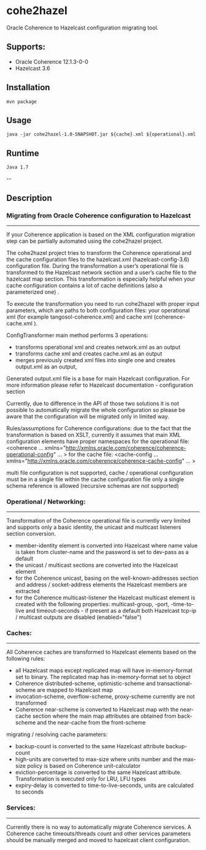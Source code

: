 # cohe2hazel
Oracle Coherence to Hazelcast configuration migrating tool. 

## Supports:
- Oracle Coherence 12.1.3-0-0
- Hazelcast 3.6

## Installation
```
mvn package
```
## Usage
```
java -jar cohe2hazel-1.0-SNAPSHOT.jar ${cache}.xml ${operational}.xml
```

## Runtime
```
Java 1.7 
```

--
## Description
### Migrating from Oracle Coherence configuration to Hazelcast 
***
If your Coherence application is based on the XML configuration migration step can be partially automated using the cohe2hazel project.

The cohe2hazel project tries to transform the Coherence operational and the cache configuration files to the hazelcast.xml (hazelcast-config-3.6) configuration file. During the transformation a user’s operational file is transformed to the Hazelcast network section and a user’s cache file to the hazelcast map section. This transformation is especially helpful when your cache configuration contains a lot of cache definitions (also a parameterized one) . 

To execute the transformation you need to run cohe2hazel with proper input parameters, which are paths to both configuration files: your operational xml (for example tangosol-coherence.xml) and cache xml (coherence-cache.xml ).

ConfigTransformer main method performs 3 operations: 
- transforms operational xml and creates network.xml as an output 
- transforms cache xml and creates cache.xml as an output 
- merges previously created xml files into single one and creates output.xml as an output, 

Generated output.xml file is a base for main Hazelcast configuration. For more information please refer to Hazelcast documentation - configuration section

Currently, due to difference in the API of those two solutions it is not possible to automatically migrate the whole configuration so please be aware that the configuration will be migrated only in limited way. 

Rules/assumptions for Coherence configurations:
due to the fact that the transformation is based on XSLT, currently it assumes that main XML configuration elements have proper namespaces
for the operational file: <coherence ...
            xmlns="http://xmlns.oracle.com/coherence/coherence-operational-config" … >
for the cache file: <cache-config … xmlns="http://xmlns.oracle.com/coherence/coherence-cache-config" … >

multi file configuration is not supported, cache / operational configuration must be in a single file
within the cache configuration file only a single schema reference is allowed (recursive schemas are not supported)


### Operational / Networking:
***
Transformation of the Coherence operational file is currently very limited and supports only a basic identity, the unicast and multicast listeners section conversion.

- member-identity element is converted into Hazelcast <group> where name value is taken from cluster-name and the password is set to dev-pass as a default
- the unicast / multicast sections are converted into the Hazelcast <join> element
- for the Coherence unicast, basing on the well-known-addresses section and address / socket-address elements the Hazelcast <tcp-ip> members are extracted
- for the Coherence multicast-listener the Hazelcast multicast element is created with the following properties: multicast-group, -port, -time-to-live and timeout-seconds - if present
as a default both Hazelcast tcp-ip / multicast outputs are disabled (enabled="false")

### Caches:
***
All Coherence caches are transformed to Hazelcast <map> elements based on the following rules:
	
- all Hazelcast maps except replicated map will have in-memory-format set to binary. The replicated map has in-memory-format set to object
- Coherence distributed-scheme, optimistic-scheme and transactional-scheme are mapped to Hazelcast map 
- invocation-scheme, overflow-scheme, proxy-scheme currently are not transformed
- Coherence  near-scheme is converted to Hazelcast map with the near-cache section where the main map attributes are obtained from back-scheme and the near-cache from the front-scheme

migrating / resolving cache parameters:
- backup-count is converted to the same Hazelcast attribute backup-count
- high-units are converted to max-size where units number and the max-size policy is based on Coherence unit-calculator
- eviction-percentage is converted to the same Hazelcast attribute. Transformation is executed only for LRU, LFU types
- expiry-delay is converted to time-to-live-seconds, units are calculated to seconds

### Services:
***
Currently there is no way to automatically migrate Coherence services. A Coherence cache timeouts/threads count and other services parameters should be manually merged and moved to hazelcast client configuration. 
